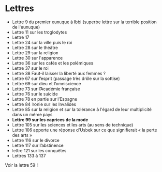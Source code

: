 # Lettres
- Lettre 9 du premier eunuque à Ibbi (superbe lettre sur la terrible position de l'eunuque)
- Lettre 11 sur les troglodytes 
- Lettre 17 
- Lettre 24 sur la ville puis le roi
- Lettre 28 sur le théâtre 
- Lettre 29 sur la religion 
- Lettre 30 sur l'apparence
- Lettre 36 sur les cafés et les polémiques
- Lettre 37 sur le roi
- Lettre 38 Faut-il laisser la liberté aux femmes ?
- Lettre 67 sur l’esprit (passage très drôle sur la sottise)
- Lettre 69 sur dieu et l’omniscience
- Lettre 73 sur l’Académie française
- Lettre 76 sur le suicide
- Lettre 78 en partie sur l’Espagne
- Lettre 84 Ironie sur les Invalides
- Lettre 85 sur la religion et sur la tolérance à l'égard de leur multiplicité dans un même pays
- **Lettre 99 sur les caprices de la mode**
- Lettre 105 sur les sciences et les arts (au sens de technique)
- Lettre 106 apporte une réponse d’Usbek sur ce que signifierait « la perte des arts »
- Lettre 116 sur le divorce
- Lettre 117 sur l’abstinence 
- lettre 121 sur les conquêtes
- Lettres 133 à 137

Voir la lettre 59 !